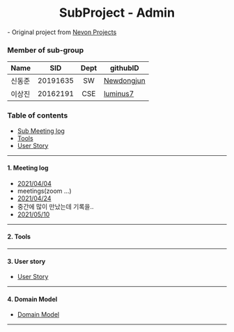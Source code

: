 <h1 align="center"> SubProject - Admin</h1>

<div align="left">
- Original project from
	<a href="https://nevonprojects.com/smart-health-prediction-using-data-mining/"> Nevon Projects </a>
</div>

### Member of sub-group
|Name|SID|Dept|githubID|
|---|---|:---:|---|
|신동준|20191635|SW|[Newdongjun](https://github.com/newdongjun)
|이상진|20162191|CSE|[luminus7](https://github.com/luminus7)

### Table of contents
<!-- !toc (minlevel=2 omit="Table of Contents") -->
- [Sub Meeting log](#Meeting-log)
- [Tools](#Tools)
- [User Story](#User-story) 
<!-- toc! -->

---
#### 1. Meeting log
- [2021/04/04](./210404.md)  
- meetings(zoom ...)
- [2021/04/24](./)
- 중간에 많이 만났는데 기록을..
- [2021/05/10](./)
---
#### 2. Tools

---
#### 3. User story
- [User Story](./01.userstory/userstroy.md)

---
#### 4. Domain Model
- [Domain Model](./02.domainmodel)
---
